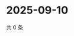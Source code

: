 # 2025-09-10

共 0 条

<!-- BEGIN ZHIHUQUESTIONS -->
<!-- 最后更新时间 Wed Sep 10 2025 13:11:14 GMT+0800 (China Standard Time) -->

<!-- END ZHIHUQUESTIONS -->
